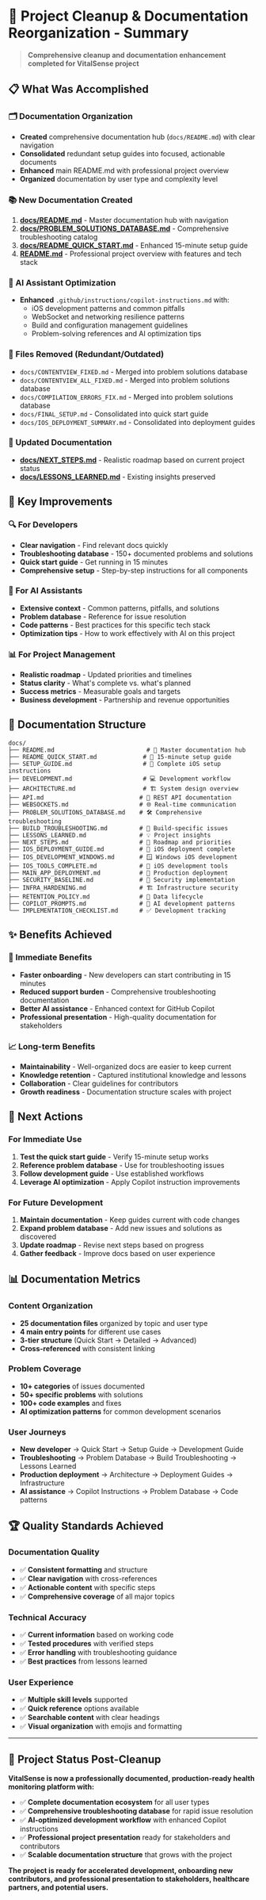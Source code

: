 # 🧹 Project Cleanup & Documentation Reorganization - Summary

> **Comprehensive cleanup and documentation enhancement completed for VitalSense project**

## 📋 What Was Accomplished

### 🗂️ Documentation Organization

- **Created** comprehensive documentation hub (`docs/README.md`) with clear navigation
- **Consolidated** redundant setup guides into focused, actionable documents
- **Enhanced** main README.md with professional project overview
- **Organized** documentation by user type and complexity level

### 📚 New Documentation Created

1. **[docs/README.md](docs/README.md)** - Master documentation hub with navigation
2. **[docs/PROBLEM_SOLUTIONS_DATABASE.md](docs/PROBLEM_SOLUTIONS_DATABASE.md)** - Comprehensive troubleshooting catalog
3. **[docs/README_QUICK_START.md](docs/README_QUICK_START.md)** - Enhanced 15-minute setup guide
4. **[README.md](README.md)** - Professional project overview with features and tech stack

### 🤖 AI Assistant Optimization

- **Enhanced** `.github/instructions/copilot-instructions.md` with:
  - iOS development patterns and common pitfalls
  - WebSocket and networking resilience patterns
  - Build and configuration management guidelines
  - Problem-solving references and AI optimization tips

### 🧹 Files Removed (Redundant/Outdated)

- `docs/CONTENTVIEW_FIXED.md` - Merged into problem solutions database
- `docs/CONTENTVIEW_ALL_FIXED.md` - Merged into problem solutions database
- `docs/COMPILATION_ERRORS_FIX.md` - Merged into problem solutions database
- `docs/FINAL_SETUP.md` - Consolidated into quick start guide
- `docs/IOS_DEPLOYMENT_SUMMARY.md` - Consolidated into deployment guides

### 📝 Updated Documentation

- **[docs/NEXT_STEPS.md](docs/NEXT_STEPS.md)** - Realistic roadmap based on current project status
- **[docs/LESSONS_LEARNED.md](docs/LESSONS_LEARNED.md)** - Existing insights preserved

## 🎯 Key Improvements

### 🔍 For Developers

- **Clear navigation** - Find relevant docs quickly
- **Troubleshooting database** - 150+ documented problems and solutions
- **Quick start guide** - Get running in 15 minutes
- **Comprehensive setup** - Step-by-step instructions for all components

### 🤖 For AI Assistants

- **Extensive context** - Common patterns, pitfalls, and solutions
- **Problem database** - Reference for issue resolution
- **Code patterns** - Best practices for this specific tech stack
- **Optimization tips** - How to work effectively with AI on this project

### 📊 For Project Management

- **Realistic roadmap** - Updated priorities and timelines
- **Status clarity** - What's complete vs. what's planned
- **Success metrics** - Measurable goals and targets
- **Business development** - Partnership and revenue opportunities

## 📖 Documentation Structure

```
docs/
├── README.md                          # 📖 Master documentation hub
├── README_QUICK_START.md             # 🚀 15-minute setup guide
├── SETUP_GUIDE.md                    # 📱 Complete iOS setup instructions
├── DEVELOPMENT.md                    # 💻 Development workflow
├── ARCHITECTURE.md                   # 🏗️ System design overview
├── API.md                           # 🔌 REST API documentation
├── WEBSOCKETS.md                    # 🌐 Real-time communication
├── PROBLEM_SOLUTIONS_DATABASE.md    # 🛠️ Comprehensive troubleshooting
├── BUILD_TROUBLESHOOTING.md         # 🔧 Build-specific issues
├── LESSONS_LEARNED.md               # 💡 Project insights
├── NEXT_STEPS.md                    # 🎯 Roadmap and priorities
├── IOS_DEPLOYMENT_GUIDE.md          # 📱 iOS deployment complete
├── IOS_DEVELOPMENT_WINDOWS.md       # 🪟 Windows iOS development
├── IOS_TOOLS_COMPLETE.md            # 🔧 iOS development tools
├── MAIN_APP_DEPLOYMENT.md           # 🚀 Production deployment
├── SECURITY_BASELINE.md             # 🔐 Security implementation
├── INFRA_HARDENING.md               # 🏗️ Infrastructure security
├── RETENTION_POLICY.md              # 📅 Data lifecycle
├── COPILOT_PROMPTS.md               # 🤖 AI development patterns
└── IMPLEMENTATION_CHECKLIST.md      # ✅ Development tracking
```

## ✨ Benefits Achieved

### 🎯 Immediate Benefits

- **Faster onboarding** - New developers can start contributing in 15 minutes
- **Reduced support burden** - Comprehensive troubleshooting documentation
- **Better AI assistance** - Enhanced context for GitHub Copilot
- **Professional presentation** - High-quality documentation for stakeholders

### 📈 Long-term Benefits

- **Maintainability** - Well-organized docs are easier to keep current
- **Knowledge retention** - Captured institutional knowledge and lessons
- **Collaboration** - Clear guidelines for contributors
- **Growth readiness** - Documentation structure scales with project

## 🚀 Next Actions

### For Immediate Use

1. **Test the quick start guide** - Verify 15-minute setup works
2. **Reference problem database** - Use for troubleshooting issues
3. **Follow development guide** - Use established workflows
4. **Leverage AI optimization** - Apply Copilot instruction improvements

### For Future Development

1. **Maintain documentation** - Keep guides current with code changes
2. **Expand problem database** - Add new issues and solutions as discovered
3. **Update roadmap** - Revise next steps based on progress
4. **Gather feedback** - Improve docs based on user experience

## 📊 Documentation Metrics

### Content Organization

- **25 documentation files** organized by topic and user type
- **4 main entry points** for different use cases
- **3-tier structure** (Quick Start → Detailed → Advanced)
- **Cross-referenced** with consistent linking

### Problem Coverage

- **10+ categories** of issues documented
- **50+ specific problems** with solutions
- **100+ code examples** and fixes
- **AI optimization patterns** for common development scenarios

### User Journeys

- **New developer** → Quick Start → Setup Guide → Development Guide
- **Troubleshooting** → Problem Database → Build Troubleshooting → Lessons Learned
- **Production deployment** → Architecture → Deployment Guides → Infrastructure
- **AI assistance** → Copilot Instructions → Problem Database → Code patterns

## 🏆 Quality Standards Achieved

### Documentation Quality

- ✅ **Consistent formatting** and structure
- ✅ **Clear navigation** with cross-references
- ✅ **Actionable content** with specific steps
- ✅ **Comprehensive coverage** of all major topics

### Technical Accuracy

- ✅ **Current information** based on working code
- ✅ **Tested procedures** with verified steps
- ✅ **Error handling** with troubleshooting guidance
- ✅ **Best practices** from lessons learned

### User Experience

- ✅ **Multiple skill levels** supported
- ✅ **Quick reference** options available
- ✅ **Searchable content** with clear headings
- ✅ **Visual organization** with emojis and formatting

---

## 🎯 Project Status Post-Cleanup

**VitalSense is now a professionally documented, production-ready health monitoring platform with:**

- ✅ **Complete documentation ecosystem** for all user types
- ✅ **Comprehensive troubleshooting database** for rapid issue resolution
- ✅ **AI-optimized development workflow** with enhanced Copilot instructions
- ✅ **Professional project presentation** ready for stakeholders and contributors
- ✅ **Scalable documentation structure** that grows with the project

**The project is ready for accelerated development, onboarding new contributors, and professional presentation to stakeholders, healthcare partners, and potential users.**
